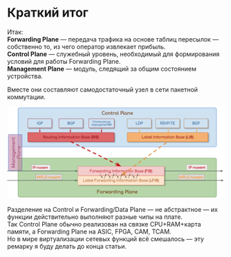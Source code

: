 # Краткий итог

Итак:  
**Forwarding Plane** — передача трафика на основе таблиц пересылок — собственно то, из чего оператор извлекает прибыль.  
**Control Plane** — служебный уровень, необходимый для формирования условий для работы Forwarding Plane.  
**Management Plane** — модуль, следящий за общим состоянием устройства.  
  
Вместе они составляют самодостаточный узел в сети пакетной коммутации.

![](../../.gitbook/assets/image%20%2810%29.png)

Разделение на Control и Forwarding/Data Plane — не абстрактное — их функции действительно выполняют разные чипы на плате.  
Так Control Plane обычно реализован на связке CPU+RAM+карта памяти, а Forwarding Plane на ASIC, FPGA, CAM, TCAM.  
Но в мире виртуализации сетевых функций всё смешалось — эту ремарку я буду делать до конца статьи.  
  


